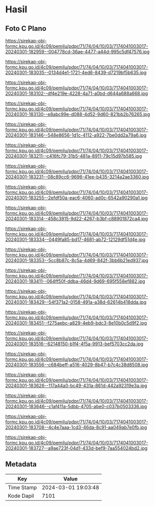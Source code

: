 # Hasil

## Foto C Plano

https://sirekap-obj-formc.kpu.go.id/4c09/pemilu/pdpr/71/74/04/10/03/7174041003017-20240301-182959--004778cd-36ae-4477-a44d-995c5df47576.jpg

https://sirekap-obj-formc.kpu.go.id/4c09/pemilu/pdpr/71/74/04/10/03/7174041003017-20240301-183035--0134d4e1-1721-4ed6-8439-d7219bf5b635.jpg

https://sirekap-obj-formc.kpu.go.id/4c09/pemilu/pdpr/71/74/04/10/03/7174041003017-20240301-183102--df4e219e-4228-4a71-a0bd-d644a688a668.jpg

https://sirekap-obj-formc.kpu.go.id/4c09/pemilu/pdpr/71/74/04/10/03/7174041003017-20240301-183130--e8abc99e-d088-4d52-9d60-821bb2b76265.jpg

https://sirekap-obj-formc.kpu.go.id/4c09/pemilu/pdpr/71/74/04/10/03/7174041003017-20240301-183146--548e8656-1d1c-4112-a922-7be0dd2a79a6.jpg

https://sirekap-obj-formc.kpu.go.id/4c09/pemilu/pdpr/71/74/04/10/03/7174041003017-20240301-183211--c416fc79-31b5-481a-8911-79c15d97b585.jpg

https://sirekap-obj-formc.kpu.go.id/4c09/pemilu/pdpr/71/74/04/10/03/7174041003017-20240301-183231--08c89cc6-9696-41ee-b435-3214a2ae3360.jpg

https://sirekap-obj-formc.kpu.go.id/4c09/pemilu/pdpr/71/74/04/10/03/7174041003017-20240301-183255--2efdf50a-eac6-4060-ad0c-6542a90290a1.jpg

https://sirekap-obj-formc.kpu.go.id/4c09/pemilu/pdpr/71/74/04/10/03/7174041003017-20240301-183314--458c3915-9d22-4267-b3bf-c88901872ca4.jpg

https://sirekap-obj-formc.kpu.go.id/4c09/pemilu/pdpr/71/74/04/10/03/7174041003017-20240301-183334--0449fa85-bd17-4681-ab72-12129df51d4e.jpg

https://sirekap-obj-formc.kpu.go.id/4c09/pemilu/pdpr/71/74/04/10/03/7174041003017-20240301-183353--5cc8b87c-8c5a-4d69-842f-3bb6b21ed937.jpg

https://sirekap-obj-formc.kpu.go.id/4c09/pemilu/pdpr/71/74/04/10/03/7174041003017-20240301-183411--064ff50f-ddba-46d4-9d69-695f558ef882.jpg

https://sirekap-obj-formc.kpu.go.id/4c09/pemilu/pdpr/71/74/04/10/03/7174041003017-20240301-183429--54f371a2-0158-491a-a38d-62614b418dda.jpg

https://sirekap-obj-formc.kpu.go.id/4c09/pemilu/pdpr/71/74/04/10/03/7174041003017-20240301-183451--f275aebc-a829-4eb9-bdc3-8e10b0c5d9f2.jpg

https://sirekap-obj-formc.kpu.go.id/4c09/pemilu/pdpr/71/74/04/10/03/7174041003017-20240301-183516--62148150-b1f4-4f5a-9913-bef5703cc2da.jpg

https://sirekap-obj-formc.kpu.go.id/4c09/pemilu/pdpr/71/74/04/10/03/7174041003017-20240301-183556--c684beff-a516-4029-8b47-b7c4c38d8508.jpg

https://sirekap-obj-formc.kpu.go.id/4c09/pemilu/pdpr/71/74/04/10/03/7174041003017-20240301-183626--117a44a0-bc49-431a-861d-442a92319e3a.jpg

https://sirekap-obj-formc.kpu.go.id/4c09/pemilu/pdpr/71/74/04/10/03/7174041003017-20240301-183646--c1af411a-5dbb-4705-abe0-c037b0503336.jpg

https://sirekap-obj-formc.kpu.go.id/4c09/pemilu/pdpr/71/74/04/10/03/7174041003017-20240301-183708--4c4e7aaa-1cd3-46da-8c91-aa049ab7e0fb.jpg

https://sirekap-obj-formc.kpu.go.id/4c09/pemilu/pdpr/71/74/04/10/03/7174041003017-20240301-183727--a9ae723f-04d1-433d-bef9-7aa554024bd2.jpg


## Metadata

| Key        | Value               |
| ---------- | ------------------- |
| Time Stamp | 2024-03-01 19:03:48 |
| Kode Dapil | 7101                |



